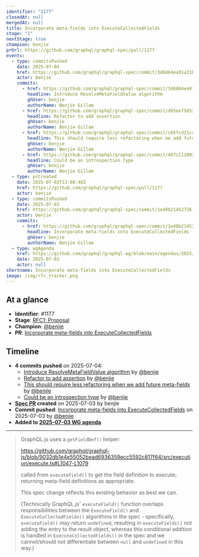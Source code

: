 ```yaml
---
identifier: "1177"
closedAt: null
mergedAt: null
title: Incorporate meta-fields into ExecuteCollectedFields
stage: "1"
nextStage: true
champion: benjie
prUrl: https://github.com/graphql/graphql-spec/pull/1177
events:
  - type: commitsPushed
    date: 2025-07-04
    href: https://github.com/graphql/graphql-spec/commit/3d6864ea91a31bd23d267d052fc3cf91c468e5f9
    actor: benjie
    commits:
      - href: https://github.com/graphql/graphql-spec/commit/3d6864ea91a31bd23d267d052fc3cf91c468e5f9
        headline: Introduce ResolveMetaFieldValue algorithm
        ghUser: benjie
        authorName: Benjie Gillam
      - href: https://github.com/graphql/graphql-spec/commit/d65ee7585250260ab7ed94b353388b6fe3718611
        headline: Refactor to add assertion
        ghUser: benjie
        authorName: Benjie Gillam
      - href: https://github.com/graphql/graphql-spec/commit/c65fcd21cc87c66e492cbd4211cd4ab7308eae4e
        headline: This should require less refactoring when we add future meta-fields
        ghUser: benjie
        authorName: Benjie Gillam
      - href: https://github.com/graphql/graphql-spec/commit/4b7c111802bebde1703ae8f6c661847f4fce3caa
        headline: Could be an introspection type
        ghUser: benjie
        authorName: Benjie Gillam
  - type: prCreated
    date: 2025-07-03T13:08:48Z
    href: https://github.com/graphql/graphql-spec/pull/1177
    actor: benjie
  - type: commitsPushed
    date: 2025-07-03
    href: https://github.com/graphql/graphql-spec/commit/1e48b21452726f1800bff53e1610e6de274fc6b5
    actor: benjie
    commits:
      - href: https://github.com/graphql/graphql-spec/commit/1e48b21452726f1800bff53e1610e6de274fc6b5
        headline: Incorporate meta-fields into ExecuteCollectedFields
        ghUser: benjie
        authorName: Benjie Gillam
  - type: wgAgenda
    href: https://github.com/graphql/graphql-wg/blob/main/agendas/2025/07-Jul/03-wg-primary.md
    date: 2025-07-03
    actor: null
shortname: Incorporate meta-fields into ExecuteCollectedFields
image: /img/rfc_tracker.png
---
```


## At a glance

- **Identifier**: #1177
- **Stage**: [RFC1: Proposal](https://github.com/graphql/graphql-spec/blob/main/CONTRIBUTING.md#stage-1-proposal)
- **Champion**: [@benjie](https://github.com/benjie)
- **PR**: [Incorporate meta-fields into ExecuteCollectedFields](https://github.com/graphql/graphql-spec/pull/1177)

<!-- BEGIN_CUSTOM_TEXT -->



<!-- END_CUSTOM_TEXT -->

## Timeline

- **4 commits pushed** on 2025-07-04:
  - [Introduce ResolveMetaFieldValue algorithm](https://github.com/graphql/graphql-spec/commit/3d6864ea91a31bd23d267d052fc3cf91c468e5f9) by [@benjie](https://github.com/benjie)
  - [Refactor to add assertion](https://github.com/graphql/graphql-spec/commit/d65ee7585250260ab7ed94b353388b6fe3718611) by [@benjie](https://github.com/benjie)
  - [This should require less refactoring when we add future meta-fields](https://github.com/graphql/graphql-spec/commit/c65fcd21cc87c66e492cbd4211cd4ab7308eae4e) by [@benjie](https://github.com/benjie)
  - [Could be an introspection type](https://github.com/graphql/graphql-spec/commit/4b7c111802bebde1703ae8f6c661847f4fce3caa) by [@benjie](https://github.com/benjie)
- **[Spec PR](https://github.com/graphql/graphql-spec/pull/1177) created** on 2025-07-03 by benjie
- **Commit pushed**: [Incorporate meta-fields into ExecuteCollectedFields](https://github.com/graphql/graphql-spec/commit/1e48b21452726f1800bff53e1610e6de274fc6b5) on 2025-07-03 by [@benjie](https://github.com/benjie)
- **Added to [2025-07-03 WG agenda](https://github.com/graphql/graphql-wg/blob/main/agendas/2025/07-Jul/03-wg-primary.md)**

<!-- VERBATIM -->

---

> GraphQL.js uses a `getFieldDef()` helper:
> 
> https://github.com/graphql/graphql-js/blob/9032db1e4e55052bead6936359ecc5592c817f64/src/execution/execute.ts#L1047-L1079
> 
> called from `executeField()` to get the field definition to execute; returning meta-field definitions as appropriate.
> 
> This spec change reflects this existing behavior as best we can.
> 
> (Technically GraphQL.js' `executeField()` function overlaps responsibilities between the `ExecuteField()` and `ExecuteCollectedFields()` algorithms in the spec - specifically, `executeField()` may return `undefined`, resulting in `executeFields()` not adding the entry to the result object, whereas this conditional addition is handled in `ExecuteCollectedFields()` in the spec and we cannot/should not differentiate between `null` and `undefined` in this way.)
